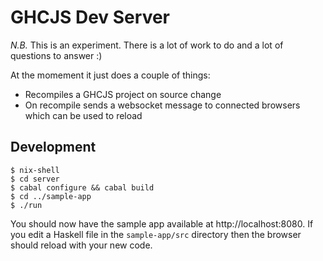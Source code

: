 # GHCJS Dev Server

*N.B.* This is an experiment. There is a lot of work to do and a lot of questions to answer :)

At the momement it just does a couple of things:

* Recompiles a GHCJS project on source change
* On recompile sends a websocket message to connected browsers which can be used to reload

## Development

```
$ nix-shell
$ cd server
$ cabal configure && cabal build
$ cd ../sample-app
$ ./run
```

You should now have the sample app available at http://localhost:8080. If you edit a Haskell file in the `sample-app/src` directory then the browser should reload with your new code.
